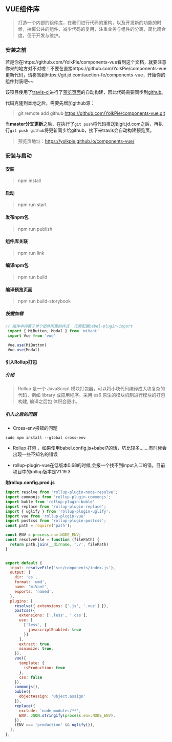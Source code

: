 ## VUE组件库

> 打造一个内部的组件库，在我们进行代码的重构，以及开发新的功能的时候，抽离公共的组件，减少代码的复用，注重业务与组件的分离，简化耦合度，便于开发与维护。

### 安装之前
若是你在https://github.com/YolkPie/components-vue看到这个文档，就要注意你来的地方对不对啦！不要在直接https://github.com/YolkPie/components-vue更新代码，请移驾到https://git.jd.com/auction-fe/components-vue，开始你的组件封装吧~~   

该项目使用了[travis-ci](https://travis-ci.org/)进行了[预览页面](https://yolkpie.github.io/components-vue/)的自动构建，因此代码需要同步到[github](https://github.com/YolkPie/components-vue)。

代码克隆到本地之后，需要先增加github源：

> git remote add github https://github.com/YolkPie/components-vue.git

当<b>master分支更新</b>之后，在执行了`git push`将代码推送到git.jd.com之后，再执行`git push github`将更新同步给github，接下来travis会自动构建预览页。

> 预览页地址：https://yolkpie.github.io/components-vue/

### 安装与启动

#### 安装

> npm install

#### 启动

> npm run start

#### 发布npm包

> npm run publish

#### 组件库关联

> npm run link

#### 编译npm包

> npm run build

#### 编译预览页面

> npm run build-storybook



##### 按需加载

```js
// 组件中内置了单个组件所需的样式  无需配置babel-plugin-import
 import { MiButton, Modal } from 'miVant'
 import Vue from 'vue'

 Vue.use(MiButton)
 Vue.use(Modal)
```



#### 引入Rollup打包

##### 介绍

> Rollup 是一个 JavaScript 模块打包器，可以将小块代码编译成大块复杂的代码，例如 library 或应用程序。采用 es6 原生的模块机制进行模块的打包构建, 编译之后包 体积会更小。


##### 引入之后的问题

- Cross-env报错的问题

```
sudo npm install --global cross-env
```

- Rollup 打包 ，如果使用babel.config.js+babel7的话，坑比较多…….有时候会出现一些不知名的错误

- rollup-plugin-vue在低版本0.68的时候,会报一个找不到input入口的错，目前项目中的rollup版本是V1.19.3



**附rollup.config.prod.js**

```js
import resolve from 'rollup-plugin-node-resolve';
import commonjs from 'rollup-plugin-commonjs';
import buble from 'rollup-plugin-buble'
import replace from 'rollup-plugin-replace';
import { uglify } from 'rollup-plugin-uglify';
import vue from 'rollup-plugin-vue'
import postcss from 'rollup-plugin-postcss';
const path = require('path');

const ENV = process.env.NODE_ENV;
const resolveFile = function (filePath) {
  return path.join(__dirname, './', filePath)
}


export default {
  input: resolveFile('src/components/index.js'),
  output: {
    dir: 'es',
    format: 'umd',
    name: 'miVant',
    exports: 'named',
  },
  plugins: [
    resolve({ extensions: ['.js', '.vue'] }),
    postcss({
      extensions: ['.less', '.css'],
      use: [
        ['less', {
          javascriptEnabled: true
        }]
      ],
      extract: true,
      minimize: true,
    }),
    vue({
      template: {
        isProduction: true
      },
      css: false
    }),
    commonjs(),
    buble({
      objectAssign: 'Object.assign'
    }),
    replace({
      exclude: 'node_modules/**',
      ENV: JSON.stringify(process.env.NODE_ENV),
    }),
    (ENV === 'production' && uglify()),
  ],
};

```
